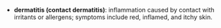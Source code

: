- **dermatitis (contact dermatitis)**: inflammation caused by contact with irritants or allergens; symptoms include red, inflamed, and itchy skin.